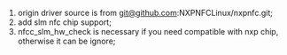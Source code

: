 1. origin driver source is from git@github.com:NXPNFCLinux/nxpnfc.git;
2. add slm nfc chip support;
3. nfcc_slm_hw_check is necessary if you need compatible with nxp chip, otherwise it can be ignore;

